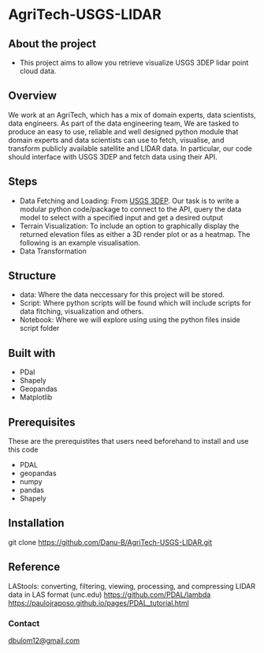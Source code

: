 # AgriTech-USGS-LIDAR

## About the project
- This project aims to allow you retrieve visualize USGS 3DEP lidar point cloud data.
## Overview 

We work at an AgriTech, which has a mix of domain experts, data scientists, data engineers. As part of the data engineering team, We are tasked to produce an easy to use, reliable and well designed python module that domain experts and data scientists can use to fetch, visualise, and transform publicly available satellite and LIDAR data. In particular, our code should interface with USGS 3DEP and fetch data using their API. 

## Steps 
- Data Fetching and Loading: From [USGS 3DEP](https://registry.opendata.aws/usgs-lidar/). Our task is to write a modular python code/package to connect to the API, query the data model to select with  a specified input and get a desired output
- Terrain Visualization: To include an option to graphically display the returned elevation files as either a 3D render plot or as a heatmap. The following is an example visualisation.
- Data Transformation

## Structure 
- data: Where the data neccessary for this project will be stored.
- Script: Where python scripts will be found which will include scripts for data fitching, visualization and others.
- Notebook: Where we will explore using using the python files inside script folder

## Built with 
- PDal
- Shapely
- Geopandas
- Matplotlib

## Prerequisites
These are the prerequistites that users need beforehand to install and use this code

- PDAL
- geopandas
- numpy
- pandas
- Shapely

## Installation
git clone https://github.com/Danu-B/AgriTech-USGS-LIDAR.git

## Reference
LAStools: converting, filtering, viewing, processing, and compressing LIDAR data in LAS format (unc.edu) 
https://github.com/PDAL/lambda 
https://paulojraposo.github.io/pages/PDAL_tutorial.html 

### Contact 
dbulom12@gmail.com

 



